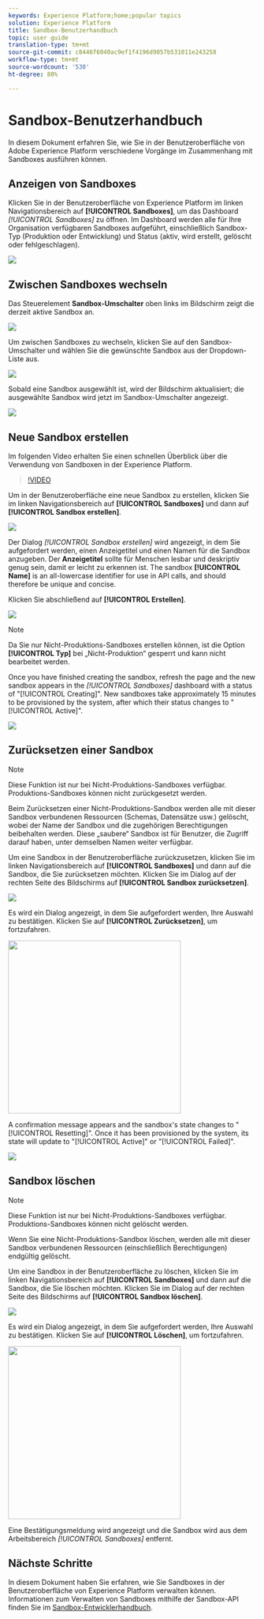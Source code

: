 ```yaml
---
keywords: Experience Platform;home;popular topics
solution: Experience Platform
title: Sandbox-Benutzerhandbuch
topic: user guide
translation-type: tm+mt
source-git-commit: c8446f6040ac9ef1f4196d9057b531011e243258
workflow-type: tm+mt
source-wordcount: '530'
ht-degree: 80%

---
```



# Sandbox-Benutzerhandbuch

In diesem Dokument erfahren Sie, wie Sie in der Benutzeroberfläche von Adobe Experience Platform verschiedene Vorgänge im Zusammenhang mit Sandboxes ausführen können.

## Anzeigen von Sandboxes

Klicken Sie in der Benutzeroberfläche von Experience Platform im linken Navigationsbereich auf **[!UICONTROL Sandboxes]**, um das Dashboard _[!UICONTROL Sandboxes]_ zu öffnen. Im Dashboard werden alle für Ihre Organisation verfügbaren Sandboxes aufgeführt, einschließlich Sandbox-Typ (Produktion oder Entwicklung) und Status (aktiv, wird erstellt, gelöscht oder fehlgeschlagen).

![](../images/ui/sandboxes-tab.png)

## Zwischen Sandboxes wechseln

Das Steuerelement **Sandbox-Umschalter** oben links im Bildschirm zeigt die derzeit aktive Sandbox an.

![](../images/ui/sandbox-selector.png)

Um zwischen Sandboxes zu wechseln, klicken Sie auf den Sandbox-Umschalter und wählen Sie die gewünschte Sandbox aus der Dropdown-Liste aus.

![](../images/ui/switch-sandbox.png)

Sobald eine Sandbox ausgewählt ist, wird der Bildschirm aktualisiert; die ausgewählte Sandbox wird jetzt im Sandbox-Umschalter angezeigt.

![](../images/ui/sandbox-switched.png)

## Neue Sandbox erstellen

Im folgenden Video erhalten Sie einen schnellen Überblick über die Verwendung von Sandboxen in der Experience Platform.

>[!VIDEO](https://video.tv.adobe.com/v/29838/?quality=12&learn=on)

Um in der Benutzeroberfläche eine neue Sandbox zu erstellen, klicken Sie im linken Navigationsbereich auf **[!UICONTROL Sandboxes]** und dann auf **[!UICONTROL Sandbox erstellen]**.

![](../images/ui/create-sandbox-button.png)

Der Dialog _[!UICONTROL Sandbox erstellen]_ wird angezeigt, in dem Sie aufgefordert werden, einen Anzeigetitel und einen Namen für die Sandbox anzugeben. Der **Anzeigetitel** sollte für Menschen lesbar und deskriptiv genug sein, damit er leicht zu erkennen ist. The sandbox **[!UICONTROL Name]** is an all-lowercase identifier for use in API calls, and should therefore be unique and concise.

Klicken Sie abschließend auf **[!UICONTROL Erstellen]**.

![](../images/ui/create-sandbox-dialog.png)

>[!NOTE]
>
>Da Sie nur Nicht-Produktions-Sandboxes erstellen können, ist die Option **[!UICONTROL Typ]** bei „Nicht-Produktion“ gesperrt und kann nicht bearbeitet werden.

Once you have finished creating the sandbox, refresh the page and the new sandbox appears in the _[!UICONTROL Sandboxes]_ dashboard with a status of &quot;[!UICONTROL Creating]&quot;. New sandboxes take approximately 15 minutes to be provisioned by the system, after which their status changes to &quot;[!UICONTROL Active]&quot;.

![](../images/ui/sandbox-created.png)

## Zurücksetzen einer Sandbox

>[!NOTE]
>
> Diese Funktion ist nur bei Nicht-Produktions-Sandboxes verfügbar. Produktions-Sandboxes können nicht zurückgesetzt werden.

Beim Zurücksetzen einer Nicht-Produktions-Sandbox werden alle mit dieser Sandbox verbundenen Ressourcen (Schemas, Datensätze usw.) gelöscht, wobei der Name der Sandbox und die zugehörigen Berechtigungen beibehalten werden. Diese „saubere“ Sandbox ist für Benutzer, die Zugriff darauf haben, unter demselben Namen weiter verfügbar.

Um eine Sandbox in der Benutzeroberfläche zurückzusetzen, klicken Sie im linken Navigationsbereich auf **[!UICONTROL Sandboxes]** und dann auf die Sandbox, die Sie zurücksetzen möchten. Klicken Sie im Dialog auf der rechten Seite des Bildschirms auf **[!UICONTROL Sandbox zurücksetzen]**.

![](../images/ui/reset-sandbox-button.png)

Es wird ein Dialog angezeigt, in dem Sie aufgefordert werden, Ihre Auswahl zu bestätigen. Klicken Sie auf **[!UICONTROL Zurücksetzen]**, um fortzufahren.

<img src="../images/ui/reset-are-you-sure.png" width="350"><br>

A confirmation message appears and the sandbox&#39;s state changes to &quot;[!UICONTROL Resetting]&quot;. Once it has been provisioned by the system, its state will update to &quot;[!UICONTROL Active]&quot; or &quot;[!UICONTROL Failed]&quot;.

![](../images/ui/sandbox-resetting.png)

## Sandbox löschen

>[!NOTE]
>
> Diese Funktion ist nur bei Nicht-Produktions-Sandboxes verfügbar. Produktions-Sandboxes können nicht gelöscht werden.

Wenn Sie eine Nicht-Produktions-Sandbox löschen, werden alle mit dieser Sandbox verbundenen Ressourcen (einschließlich Berechtigungen) endgültig gelöscht.

Um eine Sandbox in der Benutzeroberfläche zu löschen, klicken Sie im linken Navigationsbereich auf **[!UICONTROL Sandboxes]** und dann auf die Sandbox, die Sie löschen möchten. Klicken Sie im Dialog auf der rechten Seite des Bildschirms auf **[!UICONTROL Sandbox löschen]**.

![](../images/ui/delete-sandbox-button.png)

Es wird ein Dialog angezeigt, in dem Sie aufgefordert werden, Ihre Auswahl zu bestätigen. Klicken Sie auf **[!UICONTROL Löschen]**, um fortzufahren.

<img src="../images/ui/delete-are-you-sure.png" width="350"><br>

Eine Bestätigungsmeldung wird angezeigt und die Sandbox wird aus dem Arbeitsbereich _[!UICONTROL Sandboxes]_ entfernt.

## Nächste Schritte

In diesem Dokument haben Sie erfahren, wie Sie Sandboxes in der Benutzeroberfläche von Experience Platform verwalten können. Informationen zum Verwalten von Sandboxes mithilfe der Sandbox-API finden Sie im [Sandbox-Entwicklerhandbuch](../api/getting-started.md).